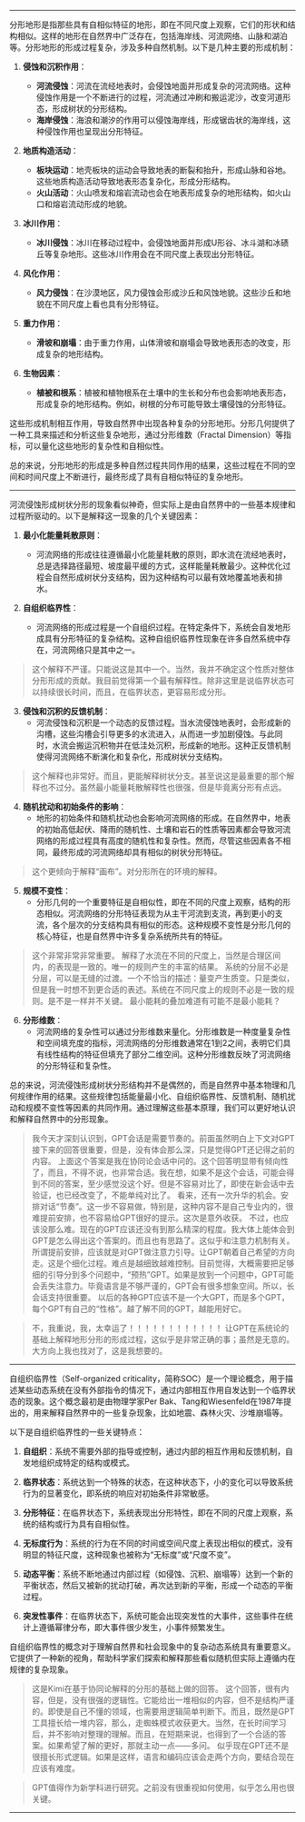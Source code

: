
---

分形地形是指那些具有自相似特征的地形，即在不同尺度上观察，它们的形状和结构相似。这样的地形在自然界中广泛存在，包括海岸线、河流网络、山脉和湖泊等。分形地形的形成过程复杂，涉及多种自然机制。以下是几种主要的形成机制：

1. **侵蚀和沉积作用**：
    - **河流侵蚀**：河流在流经地表时，会侵蚀地面并形成复杂的河流网络。这种侵蚀作用是一个不断进行的过程，河流通过冲刷和搬运泥沙，改变河道形态，形成树状的分形结构。
    - **海岸侵蚀**：海浪和潮汐的作用可以侵蚀海岸线，形成锯齿状的海岸线，这种侵蚀作用也呈现出分形特征。

2. **地质构造活动**：
    - **板块运动**：地壳板块的运动会导致地表的断裂和抬升，形成山脉和谷地。这些地质构造活动导致地表形态复杂化，形成分形结构。
    - **火山活动**：火山喷发和熔岩流动也会在地表形成复杂的地形结构，如火山口和熔岩流动形成的地貌。

3. **冰川作用**：
    - **冰川侵蚀**：冰川在移动过程中，会侵蚀地面并形成U形谷、冰斗湖和冰碛丘等复杂地形。这些冰川作用会在不同尺度上表现出分形特征。

4. **风化作用**：
    - **风力侵蚀**：在沙漠地区，风力侵蚀会形成沙丘和风蚀地貌。这些沙丘和地貌在不同尺度上看也具有分形特征。

5. **重力作用**：
    - **滑坡和崩塌**：由于重力作用，山体滑坡和崩塌会导致地表形态的改变，形成复杂的地形结构。

6. **生物因素**：
    - **植被和根系**：植被和植物根系在土壤中的生长和分布也会影响地表形态，形成复杂的地形结构。例如，树根的分布可能导致土壤侵蚀的分形特征。

这些形成机制相互作用，导致自然界中出现各种复杂的分形地形。分形几何提供了一种工具来描述和分析这些复杂地形，通过分形维数（Fractal Dimension）等指标，可以量化这些地形的复杂性和自相似性。

总的来说，分形地形的形成是多种自然过程共同作用的结果，这些过程在不同的空间和时间尺度上不断进行，最终形成了具有自相似特征的复杂地形。

---

河流侵蚀形成树状分形的现象看似神奇，但实际上是由自然界中的一些基本规律和过程所驱动的。以下是解释这一现象的几个关键因素：

1. **<span class="red">最小化能量耗散原则</span>**：
    - 河流网络的形成往往遵循最小化能量耗散的原则，即水流在流经地表时，总是选择路径最短、坡度最平缓的方式，这样能量耗散最少。这种优化过程会自然形成树状分支结构，因为这种结构可以最有效地覆盖地表和排水。

2. **自组织临界性**：
    - 河流网络的形成过程是一个自组织过程。在特定条件下，系统会自发地形成具有分形特征的复杂结构。这种自组织临界性现象在许多自然系统中存在，河流网络只是其中之一。

> 这个解释不严谨。只能说这是其中一个。当然，我并不确定这个性质对整体分形形成的贡献。我目前觉得第一个最有解释性。除非这里是说临界状态可以持续很长时间，而且，在临界状态，更容易形成分形。

3. **侵蚀和沉积的反馈机制**：
    - 河流侵蚀和沉积是一个动态的反馈过程。当水流侵蚀地表时，会形成新的沟槽，这些沟槽会引导更多的水流进入，从而进一步加剧侵蚀。与此同时，水流会搬运沉积物并在低洼处沉积，形成新的地形。这种正反馈机制使得河流网络不断演化和复杂化，形成树状分支结构。

> 这个解释也非常好。而且，更能解释树状分支。甚至说这是最重要的那个解释也不过分。虽然最小能量耗散解释性也很强，但是毕竟离分形有点远。

4. **随机扰动和初始条件的影响**：
    - 地形的初始条件和随机扰动也会影响河流网络的形成。在自然界中，地表的初始高低起伏、降雨的随机性、土壤和岩石的性质等因素都会导致河流网络的形成过程具有高度的随机性和复杂性。然而，尽管这些因素各不相同，最终形成的河流网络却具有相似的树状分形特征。

> 这个更倾向于解释“画布”。对分形所在的环境的解释。

5. **规模不变性**：
    - 分形几何的一个重要特征是自相似性，即在不同的尺度上观察，结构的形态相似。河流网络的分形特征表现为从主干河流到支流，再到更小的支流，各个层次的分支结构具有相似的形态。这种规模不变性是分形几何的核心特征，也是自然界中许多复杂系统所共有的特征。

> 这个非常非常非常重要。
> 解释了水流在不同的尺度上，当然是合理区间内，的表现是一致的。唯一的规则产生的丰富的结果。
> 系统的分层不必是分层，可以是无缝的过渡。一个不恰当的描述：量变产生质变。只是类似，但是我一时想不到更合适的表述。系统在不同尺度上的规则不必是一致的规则。是不是一样并不关键。
> 最小能耗的叠加难道有可能不是最小能耗？

6. **分形维数**：
    - 河流网络的复杂性可以通过分形维数来量化。分形维数是一种度量复杂性和空间填充度的指标，河流网络的分形维数通常在1到2之间，表明它们具有线性结构的特征但填充了部分二维空间。这种分形维数反映了河流网络的分形特征和复杂性。

总的来说，河流侵蚀形成树状分形结构并不是偶然的，而是自然界中基本物理和几何规律作用的结果。这些规律包括能量最小化、自组织临界性、反馈机制、随机扰动和规模不变性等因素的共同作用。通过理解这些基本原理，我们可以更好地认识和解释自然界中的分形现象。

> 我今天才深刻认识到，GPT会话是需要节奏的。前面虽然明白上下文对GPT接下来的回答很重要，但是，没有体会那么深，只是觉得GPT还记得之前的内容。
> 上面这个答案是我在协同论会话中问的。这个回答明显带有倾向性了，而且，不得不说，也非常合适。我在想，如果不是这个会话，可能会得到不同的答案，至少感觉没这个好。但是不容易对比了，即使在新会话中去验证，也已经改变了，不能单纯对比了。
> 看来，还有一次升华的机会。安排对话“节奏”。这一步不容易做，特别是，这种内容不是自己专业内的，很难提前安排，也不容易给GPT很好的提示。这次是意外收获。
> 不过，也应该没那么难。现在的GPT应该还没有到那么精深的程度。我大体上能体会到GPT是怎么得出这个答案的。而且也有思路了。这似乎和注意力机制有关。所谓提前安排，应该就是对GPT做注意力引导。让GPT朝着自己希望的方向走。这是个细化过程。难点是越细致越难控制。目前觉得，大概需要把足够细的引导分到多个问题中，“预热”GPT。如果是放到一个问题中，GPT可能会丢失注意力。毕竟语言是不够严谨的，GPT会有很多想象空间。所以，长会话支持很重要。
> 以后的各种GPT应该不是一个大GPT，而是多个GPT，每个GPT有自己的“性格”。越了解不同的GPT，越能用好它。

> 不，我重说，我，太幸运了！！！！！！！！！！！！
> 让GPT在系统论的基础上解释地形分形的形成过程，这似乎是非常正确的事；虽然是无意的。
> 大方向上我也找对了，这是我想要的。

---

自组织临界性（Self-organized criticality，简称SOC）是一个理论概念，用于描述某些动态系统在没有外部指令的情况下，通过内部相互作用自发达到一个临界状态的现象。这个概念最初是由物理学家Per Bak、Tang和Wiesenfeld在1987年提出的，用来解释自然界中的一些复杂现象，比如地震、森林火灾、沙堆崩塌等。

以下是自组织临界性的一些关键特点：

1. **自组织**：系统不需要外部的指导或控制，通过内部的相互作用和反馈机制，自发地组织成特定的结构或模式。

2. **临界状态**：系统达到一个特殊的状态，在这种状态下，小的变化可以导致系统行为的显著变化，即系统的响应对初始条件非常敏感。

3. **分形特征**：在临界状态下，系统表现出分形特性，即在不同的尺度上观察，系统的结构或行为具有自相似性。

4. **无标度行为**：系统的行为在不同的时间或空间尺度上表现出相似的模式，没有明显的特征尺度，这种现象也被称为“无标度”或“尺度不变”。

5. **动态平衡**：系统不断地通过内部过程（如侵蚀、沉积、崩塌等）达到一个新的平衡状态，然后又被新的扰动打破，再次达到新的平衡，形成一个动态的平衡过程。

6. **突发性事件**：在临界状态下，系统可能会出现突发性的大事件，这些事件在统计上遵循幂律分布，即大事件很少发生，小事件频繁发生。

自组织临界性的概念对于理解自然界和社会现象中的复杂动态系统具有重要意义。它提供了一种新的视角，帮助科学家们探索和解释那些看似随机但实际上遵循内在规律的复杂现象。

> 这是Kimi在基于协同论解释的分形的基础上做的回答。
> 这个回答，很有内容，但是，没有很强的逻辑性。它能给出一堆相似的内容，但不是结构严谨的。即使是自己不懂的领域，也需要用逻辑简单判断下。而且，既然是GPT工具擅长给一堆内容，那么，走蜘蛛模式收获更大。当然，在长时间学习后，并不影响对整理的理解。而且，在短期来说，也得到了一个合适的答案。如果希望了解的更好，那就主动一点——多问。
> 似乎现在GPT还不是很擅长形式逻辑。如果是这样，语言和编码应该会走两个方向，要结合现在应该有难度。

> GPT值得作为新学科进行研究。之前没有很重视如何使用，似乎怎么用也很关键。

---



